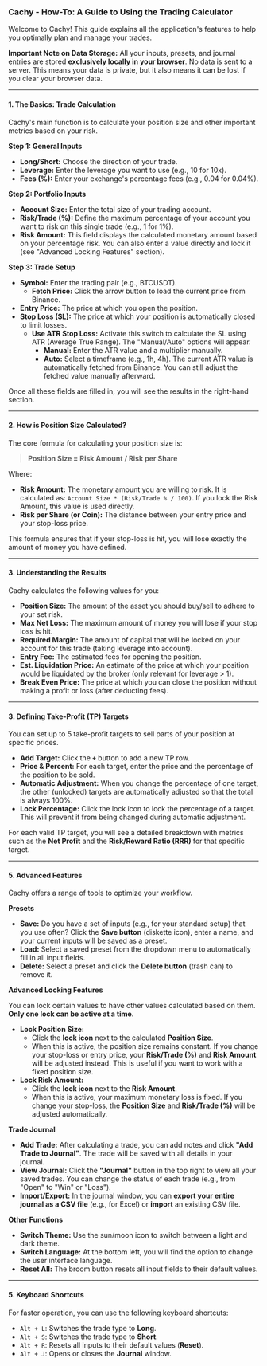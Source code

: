 ### **Cachy - How-To: A Guide to Using the Trading Calculator**

Welcome to Cachy! This guide explains all the application's features to help you optimally plan and manage your trades.

**Important Note on Data Storage:** All your inputs, presets, and journal entries are stored **exclusively locally in your browser**. No data is sent to a server. This means your data is private, but it also means it can be lost if you clear your browser data.

---

#### **1. The Basics: Trade Calculation**

Cachy's main function is to calculate your position size and other important metrics based on your risk.

**Step 1: General Inputs**
*   **Long/Short:** Choose the direction of your trade.
*   **Leverage:** Enter the leverage you want to use (e.g., 10 for 10x).
*   **Fees (%):** Enter your exchange's percentage fees (e.g., 0.04 for 0.04%).

**Step 2: Portfolio Inputs**
*   **Account Size:** Enter the total size of your trading account.
*   **Risk/Trade (%):** Define the maximum percentage of your account you want to risk on this single trade (e.g., 1 for 1%).
*   **Risk Amount:** This field displays the calculated monetary amount based on your percentage risk. You can also enter a value directly and lock it (see "Advanced Locking Features" section).

**Step 3: Trade Setup**
*   **Symbol:** Enter the trading pair (e.g., BTCUSDT).
    *   **Fetch Price:** Click the arrow button to load the current price from Binance.
*   **Entry Price:** The price at which you open the position.
*   **Stop Loss (SL):** The price at which your position is automatically closed to limit losses.
    *   **Use ATR Stop Loss:** Activate this switch to calculate the SL using ATR (Average True Range). The "Manual/Auto" options will appear.
        *   **Manual:** Enter the ATR value and a multiplier manually.
        *   **Auto:** Select a timeframe (e.g., 1h, 4h). The current ATR value is automatically fetched from Binance. You can still adjust the fetched value manually afterward.

Once all these fields are filled in, you will see the results in the right-hand section.

---

#### **2. How is Position Size Calculated?**

The core formula for calculating your position size is:

> **Position Size = Risk Amount / Risk per Share**

Where:
*   **Risk Amount:** The monetary amount you are willing to risk. It is calculated as: `Account Size * (Risk/Trade % / 100)`. If you lock the Risk Amount, this value is used directly.
*   **Risk per Share (or Coin):** The distance between your entry price and your stop-loss price.

This formula ensures that if your stop-loss is hit, you will lose exactly the amount of money you have defined.

---

#### **3. Understanding the Results**

Cachy calculates the following values for you:

*   **Position Size:** The amount of the asset you should buy/sell to adhere to your set risk.
*   **Max Net Loss:** The maximum amount of money you will lose if your stop loss is hit.
*   **Required Margin:** The amount of capital that will be locked on your account for this trade (taking leverage into account).
*   **Entry Fee:** The estimated fees for opening the position.
*   **Est. Liquidation Price:** An estimate of the price at which your position would be liquidated by the broker (only relevant for leverage > 1).
*   **Break Even Price:** The price at which you can close the position without making a profit or loss (after deducting fees).

---

#### **3. Defining Take-Profit (TP) Targets**

You can set up to 5 take-profit targets to sell parts of your position at specific prices.

*   **Add Target:** Click the **`+`** button to add a new TP row.
*   **Price & Percent:** For each target, enter the price and the percentage of the position to be sold.
*   **Automatic Adjustment:** When you change the percentage of one target, the other (unlocked) targets are automatically adjusted so that the total is always 100%.
*   **Lock Percentage:** Click the lock icon to lock the percentage of a target. This will prevent it from being changed during automatic adjustment.

For each valid TP target, you will see a detailed breakdown with metrics such as the **Net Profit** and the **Risk/Reward Ratio (RRR)** for that specific target.

---

#### **5. Advanced Features**

Cachy offers a range of tools to optimize your workflow.

**Presets**
*   **Save:** Do you have a set of inputs (e.g., for your standard setup) that you use often? Click the **Save button** (diskette icon), enter a name, and your current inputs will be saved as a preset.
*   **Load:** Select a saved preset from the dropdown menu to automatically fill in all input fields.
*   **Delete:** Select a preset and click the **Delete button** (trash can) to remove it.

**Advanced Locking Features**

You can lock certain values to have other values calculated based on them. **Only one lock can be active at a time.**

*   **Lock Position Size:**
    *   Click the **lock icon** next to the calculated **Position Size**.
    *   When this is active, the position size remains constant. If you change your stop-loss or entry price, your **Risk/Trade (%)** and **Risk Amount** will be adjusted instead. This is useful if you want to work with a fixed position size.
*   **Lock Risk Amount:**
    *   Click the **lock icon** next to the **Risk Amount**.
    *   When this is active, your maximum monetary loss is fixed. If you change your stop-loss, the **Position Size** and **Risk/Trade (%)** will be adjusted automatically.

**Trade Journal**
*   **Add Trade:** After calculating a trade, you can add notes and click **"Add Trade to Journal"**. The trade will be saved with all details in your journal.
*   **View Journal:** Click the **"Journal"** button in the top right to view all your saved trades. You can change the status of each trade (e.g., from "Open" to "Win" or "Loss").
*   **Import/Export:** In the journal window, you can **export your entire journal as a CSV file** (e.g., for Excel) or **import** an existing CSV file.

**Other Functions**
*   **Switch Theme:** Use the sun/moon icon to switch between a light and dark theme.
*   **Switch Language:** At the bottom left, you will find the option to change the user interface language.
*   **Reset All:** The broom button resets all input fields to their default values.

---

#### **5. Keyboard Shortcuts**

For faster operation, you can use the following keyboard shortcuts:

*   `Alt + L`: Switches the trade type to **Long**.
*   `Alt + S`: Switches the trade type to **Short**.
*   `Alt + R`: Resets all inputs to their default values (**Reset**).
*   `Alt + J`: Opens or closes the **Journal** window.
